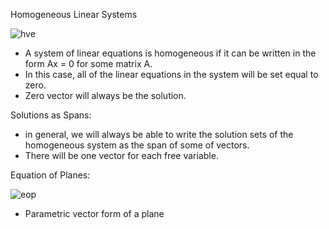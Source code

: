 Homogeneous Linear Systems

![hve](https://wikimedia.org/api/rest_v1/media/math/render/svg/d0cd8f0eb225ad7abfa0871ef8d7cdf5246f1bae)

  - A system  of linear equations is homogeneous if it can be written in the form Ax = 0 for some matrix A.
  - In this case, all of the linear equations in the system will be set equal to zero.
  - Zero vector will always be the solution.
  
Solutions as Spans:
  - in general, we will always be able to write the solution sets of the homogeneous system as the span of some of vectors.
  - There will be one vector for each free variable.
  
Equation of Planes:

![eop](https://wikimedia.org/api/rest_v1/media/math/render/svg/5e85b2d4c03909f8388d6424de28d27870977972)

  - Parametric vector form of a plane
